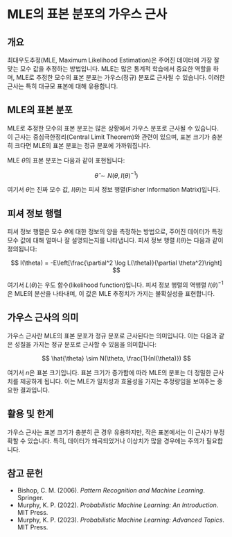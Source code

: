 # MLE의 표본 분포의 가우스 근사

## 개요
최대우도추정(MLE, Maximum Likelihood Estimation)은 주어진 데이터에 가장 잘 맞는 모수 값을 추정하는 방법입니다. MLE는 많은 통계적 학습에서 중요한 역할을 하며, MLE로 추정한 모수의 표본 분포는 가우스(정규) 분포로 근사될 수 있습니다. 이러한 근사는 특히 대규모 표본에 대해 유용합니다. 

## MLE의 표본 분포
MLE로 추정한 모수의 표본 분포는 많은 상황에서 가우스 분포로 근사될 수 있습니다. 이 근사는 중심극한정리(Central Limit Theorem)와 관련이 있으며, 표본 크기가 충분히 크다면 MLE의 표본 분포는 정규 분포에 가까워집니다.

MLE $\hat{\theta}$의 표본 분포는 다음과 같이 표현됩니다:

$$
\hat{\theta} \sim N(\theta, I(\theta)^{-1})
$$

여기서 $\theta$는 진짜 모수 값, $I(\theta)$는 피셔 정보 행렬(Fisher Information Matrix)입니다.

## 피셔 정보 행렬
피셔 정보 행렬은 모수 $\theta$에 대한 정보의 양을 측정하는 방법으로, 주어진 데이터가 특정 모수 값에 대해 얼마나 잘 설명되는지를 나타냅니다. 피셔 정보 행렬 $I(\theta)$는 다음과 같이 정의됩니다:

$$
I(\theta) = -E\left[\frac{\partial^2 \log L(\theta)}{\partial \theta^2}\right]
$$

여기서 $L(\theta)$는 우도 함수(likelihood function)입니다. 피셔 정보 행렬의 역행렬 $I(\theta)^{-1}$은 MLE의 분산을 나타내며, 이 값은 MLE 추정치가 가지는 불확실성을 표현합니다.

## 가우스 근사의 의미
가우스 근사란 MLE의 표본 분포가 정규 분포로 근사된다는 의미입니다. 이는 다음과 같은 성질을 가지는 정규 분포로 근사할 수 있음을 의미합니다:

$$
\hat{\theta} \sim N(\theta, \frac{1}{nI(\theta)})
$$

여기서 $n$은 표본 크기입니다. 표본 크기가 증가함에 따라 MLE의 분포는 더 정밀한 근사치를 제공하게 됩니다. 이는 MLE가 일치성과 효율성을 가지는 추정량임을 보여주는 중요한 결과입니다.

## 활용 및 한계
가우스 근사는 표본 크기가 충분히 큰 경우 유용하지만, 작은 표본에서는 이 근사가 부정확할 수 있습니다. 특히, 데이터가 왜곡되었거나 이상치가 많을 경우에는 주의가 필요합니다.

## 참고 문헌
- Bishop, C. M. (2006). *Pattern Recognition and Machine Learning*. Springer.
- Murphy, K. P. (2022). *Probabilistic Machine Learning: An Introduction*. MIT Press.
- Murphy, K. P. (2023). *Probabilistic Machine Learning: Advanced Topics*. MIT Press.

